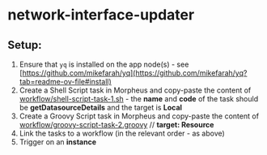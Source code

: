 # network-interface-updater

## Setup:
1. Ensure that `yq` is installed on the app node(s) - see [https://github.com/mikefarah/yq](https://github.com/mikefarah/yq?tab=readme-ov-file#install)
2. Create a Shell Script task in Morpheus and copy-paste the content of [workflow/shell-script-task-1.sh](https://github.com/uthm4n/network-interface-updater/blob/main/workflow/shell-script-task-1.sh) - the **name** and **code** of the task should be **getDatasourceDetails** and the target is **Local**
3. Create a Groovy Script task in Morpheus and copy-paste the content of [workflow/groovy-script-task-2.groovy](https://github.com/uthm4n/network-interface-updater/blob/main/workflow/groovy-script-task-2.groovy) // **target: Resource**
4. Link the tasks to a workflow (in the relevant order - as above)
5. Trigger on an **instance**
